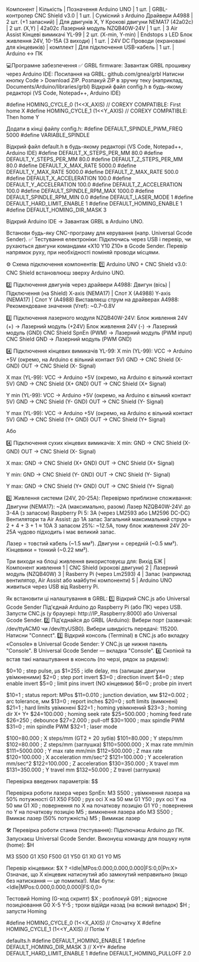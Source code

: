 Компонент | Кількість | Позначення
Arduino UNO | 1 шт. | GRBL-контролер
CNC Shield v3.0 | 1 шт. | Сумісний з Arduino
Драйвери A4988 | 2 шт. (+1 запасний) | Для двигунів X, Y
Крокові двигуни NEMA17 (42a02c) | 2 шт. (X,Y) | 42a02c
Лазерний модуль NZQB40W-24V | 1 шт. | З Air Assist
Кінцеві вимикачі YL-99 | 2 шт. (X-min, Y-min) | Endstops з LED
Блок живлення 24V, 10-15A (3 виходи) | 1 шт. | 24V DC
Проводи (екрановані для кінцевиків) | комплект | Для підключення
USB-кабель | 1 шт. | Arduino ↔ ПК

💻Програмне забезпечення
✅ GRBL firmware:
Завантаж GRBL прошивку через Arduino IDE:
Посилання на GRBL: github.com/gnea/grbl
Натисни кнопку Code > Download ZIP.
Розпакуй ZIP в зручну теку (наприклад, Documents/Arduino/libraries/grbl)
Відкрий файл config.h в будь-якому редакторі (VS Code, Notepad++, Arduino IDE)

#define HOMING_CYCLE_0 (1<<X_AXIS)  // COREXY COMPATIBLE: First home X
#define HOMING_CYCLE_1 (1<<Y_AXIS)  // COREXY COMPATIBLE: Then home Y

Додати в кінці файлу config.h:
#define DEFAULT_SPINDLE_PWM_FREQ 5000
#define VARIABLE_SPINDLE

Відкрий файл default.h в будь-якому редакторі (VS Code, Notepad++, Arduino IDE)
#define DEFAULT_X_STEPS_PER_MM 80.0
#define DEFAULT_Y_STEPS_PER_MM 80.0
#define DEFAULT_Z_STEPS_PER_MM 80.0
#define DEFAULT_X_MAX_RATE 5000.0
#define DEFAULT_Y_MAX_RATE 5000.0
#define DEFAULT_Z_MAX_RATE 500.0
#define DEFAULT_X_ACCELERATION 100.0
#define DEFAULT_Y_ACCELERATION 100.0
#define DEFAULT_Z_ACCELERATION 100.0
#define DEFAULT_SPINDLE_RPM_MAX 1000.0
#define DEFAULT_SPINDLE_RPM_MIN 0.0
#define DEFAULT_LASER_MODE 1
#define DEFAULT_HARD_LIMIT_ENABLE 1
#define DEFAULT_HOMING_ENABLE 1
#define DEFAULT_HOMING_DIR_MASK 3


Відкрий Arduino IDE → Завантаж GRBL в Arduino UNO.

Встанови будь-яку CNC-програму для керування (напр. Universal Gcode Sender).
✅ Тестування електроніки:
Підключись через USB і перевір, чи рухаються двигуни командами «X10 Y10 Z10» в Gcode Sender.
Перевір напрямок руху, при необхідності поміняй проводи місцями.

⚙️ Схема підключення компонентів:
1️⃣ Arduino UNO + CNC Shield v3.0:
CNC Shield встановлюєш зверху Arduino UNO.

2️⃣ Підключення двигунів через драйвери A4988:
Двигун (вісь) | Підключення (на Shield)
X-axis (NEMA17) | Слот X (A4988)
Y-axis (NEMA17) | Слот Y (A4988)
Виставляєш струм на драйверах A4988:
Рекомендоване значення (Vref): ~0.7–0.8V

3️⃣ Підключення лазерного модуля NZQB40W-24V:
Блок живлення 24V (+) → Лазерний модуль (+24V)
Блок живлення 24V (-) → Лазерний модуль (GND)
CNC Shield SpnEn (PWM) → Лазерний модуль (PWM input)
CNC Shield GND → Лазерний модуль (PWM GND)

4️⃣ Підключення кінцевих вимикачів YL-99:
X min (YL-99):
VCC → Arduino +5V (окремо, на Arduino є вільний контакт 5V)
GND → CNC Shield (X- GND)
OUT → CNC Shield (X- Signal)

X max (YL-99):
VCC → Arduino +5V (окремо, на Arduino є вільний контакт 5V)
GND → CNC Shield (X+ GND)
OUT → CNC Shield (X+ Signal)

Y min (YL-99):
VCC → Arduino +5V (окремо, на Arduino є вільний контакт 5V)
GND → CNC Shield (Y- GND)
OUT → CNC Shield (Y- Signal)

Y max (YL-99):
VCC → Arduino +5V (окремо, на Arduino є вільний контакт 5V)
GND → CNC Shield (Y+ GND)
OUT → CNC Shield (Y+ Signal)

Або

4️⃣ Підключення сухих кінцевих вимикачів:
X min:
GND → CNC Shield (X- GND)
OUT → CNC Shield (X- Signal)

X max:
GND → CNC Shield (X+ GND)
OUT → CNC Shield (X+ Signal)

Y min:
GND → CNC Shield (Y- GND)
OUT → CNC Shield (Y- Signal)

Y max:
GND → CNC Shield (Y+ GND)
OUT → CNC Shield (Y+ Signal)

5️⃣ Живлення системи (24V, 20-25A):
Перевірмо приблизне споживання:
Двигуни (NEMA17): ~2A (максимально, разом)
Лазер NZQB40W-24V: до 3-4A (з запасом)
Raspberry Pi 5: 3А (через LM2593 або LM2596 DC-DC)
Вентилятори та Air Assist: до 1А запас
Загальний максимальний струм ≈ 2 + 4 + 3 + 1 ≈ 10А
З запасом 25%: ~12.5А, тому блок живлення 24V 20-25A чудово підходить і має великий запас.

Лазер = товстий кабель (~1.5 мм²).
Двигуни = середній (~0.5 мм²).
Кінцевики = тонкий (~0.22 мм²).

Три виходи на блоці живлення використовуєш для:
Вихід БЖ | Компонент живлення
1 | CNC Shield (крокові двигуни)
2 | Лазерний модуль (NZQB40W)
3 | Rasberry Pi (через Lm2593)
4 | Запас (наприклад вентилятор, Air Assist або майбутні компоненти)
5 | Arduino UNO живиться через USB від Rasberry Pi.

Як встановити ці налаштування в GRBL:
1️⃣ Відкрий CNC.js або Universal Gcode Sender
Під'єднай Arduino до Raspberry Pi (або ПК) через USB.
Запусти CNC.js (у браузері: http://IP_Raspberry:8000) або Universal Gcode Sender.
2️⃣ Під'єднайся до GRBL (Arduino):
Вибери порт (зазвичай: /dev/ttyACM0 чи /dev/ttyUSB0).
Вибери швидкість передачі: 115200.
Натисни "Connect".
3️⃣ Відкрий консоль (Terminal) в CNC.js або вкладку «Console» в Universal Gcode Sender:
У CNC.js це нижня панель "Console".
В Universal Gcode Sender — вкладка "Console".
4️⃣ Скопіюй та встав такі налаштування в консоль (по черзі, рядок за рядком):

$0=10         ; step pulse, μs
$1=255        ; idle delay, ms (залишає двигуни увімкненими)
$2=0          ; step port invert
$3=0          ; direction invert
$4=0          ; step enable invert
$5=0          ; limit pins invert (NO кінцевики)
$6=0          ; probe pin invert

$10=1         ; status report: MPos
$11=0.010     ; junction deviation, мм
$12=0.002     ; arc tolerance, мм
$13=0         ; report inches
$20=0         ; soft limits (вимкнені)
$21=1         ; hard limits увімкнені
$22=1         ; homing увімкнений
$23=3         ; homing dir X+ Y+
$24=100.000   ; homing seek rate
$25=500.000   ; homing feed rate
$26=250       ; debounce
$27=2.000     ; pull-off
$30=1000      ; max spindle PWM
$31=0         ; min spindle PWM
$32=1         ; laser mode

$100=80.000   ; X steps/mm (GT2 + 20 зубів)
$101=80.000   ; Y steps/mm
$102=80.000   ; Z steps/mm (заглушка)
$110=5000.000 ; X max rate mm/min
$111=5000.000 ; Y max rate mm/min
$112=500.000  ; Z max rate
$120=100.000  ; X acceleration mm/sec^2
$121=100.000  ; Y acceleration mm/sec^2
$122=100.000  ; Z acceleration
$130=350.000  ; X travel mm
$131=350.000  ; Y travel mm
$132=50.000   ; Z travel (заглушка)



Перевірка введених параметрів:
$$

Перевірка роботи лазера через SpnEn:
M3 S500     ; увімкнення лазера на 50% потужності
G1 X50 F500 ; рух осі X на 50 мм
G1 Y50      ; рух осі Y на 50 мм
G1 X0       ; повернення по X на початкову позицію
G1 Y0       ; повернення по Y на початкову позицію
M5          ; вимкнення лазера
або
M3 S500  ; Вмикає лазер (50% потужність)
M5       ; Вимикає лазер


🛠️ Перевірка роботи станка (тестування):
Підключаєш Arduino до ПК.
Запускаєш Universal Gcode Sender.
Виконуєш команду для пошуку нуля (home):
$H

M3 S500
G1 X50 F500
G1 Y50
G1 X0
G1 Y0
M5

Перевір кінцевики:
$X
?
<Idle|MPos:0.000,0.000,0.000|FS:0,0|Pn:X>
Означає, що X кінцевик натиснутий або замкнутий неправильно (якщо без натискання — це помилка!).
Має бути:
<Idle|MPos:0.000,0.000,0.000|FS:0,0>

Тестовий Homing (G-код скрипт)
$X           ; розблокуй
G91          ; відносне позиціювання
G0 X-5 Y-5   ; трохи відійди назад (на всякий випадок)
$H           ; запусти Homing

#define HOMING_CYCLE_0 (1<<X_AXIS)  // Спочатку X
#define HOMING_CYCLE_1 (1<<Y_AXIS)  // Потім Y

defaults.h
#define DEFAULT_HOMING_ENABLE 1
#define DEFAULT_HOMING_DIR_MASK 3 // X+Y+
#define DEFAULT_HARD_LIMIT_ENABLE 1
#define DEFAULT_HOMING_PULLOFF 2.0

